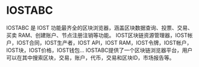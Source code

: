 # IOSTABC


IOSTABC 是 IOST 功能最齐全的区块浏览器，涵盖区块数据查询、投票、交易、买卖 RAM、创建账户、节点注册注销等功能。
IOST区块链资源管理器，IOST帐户，IOST合同，IOST生产者，IOST API，IOST RAM，IOST令牌，IOST帐户，IOST块，IOST价格，IOST钱包...‎
IOSTABC‎‎提供了一个区块链浏览器平台，用户可以在其中搜索区块，交易，账户，代币，交易和区块ID，市场报告等。
